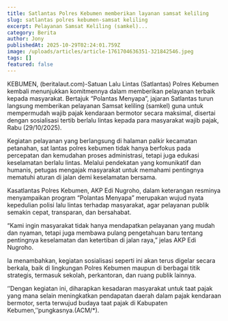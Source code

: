 ```yaml
---
title: Satlantas Polres Kebumen memberikan layanan samsat keliling 
slug: satlantas polres kebumen-samsat keliling
excerpt: Pelayanan Samsat Keliling (samkel)...
category: Berita
author: Jony
publishedAt: 2025-10-29T02:24:01.759Z
image: /uploads/articles/article-1761704636351-321842546.jpeg
tags: []
featured: false
---
```


KEBUMEN, (beritalaut.com)-Satuan Lalu Lintas (Satlantas) Polres Kebumen kembali menunjukkan komitmennya dalam memberikan pelayanan terbaik kepada masyarakat. Bertajuk “Polantas Menyapa”, jajaran Satlantas turun langsung memberikan pelayanan Samsat keliling (samkel) guna untuk mempermudah wajib pajak kendaraan bermotor secara maksimal, disertai dengan sosialisasi tertib berlalu lintas kepada para masyarakat wajib pajak, Rabu (29/10/2025).

Kegiatan pelayanan yang berlangsung di halaman palkir kecamatan petanahan, sat lantas polres kebumen tidak hanya berfokus pada percepatan dan kemudahan proses administrasi, tetapi juga edukasi keselamatan berlalu lintas. Melalui pendekatan yang komunikatif dan humanis, petugas mengajak masyarakat untuk memahami pentingnya mematuhi aturan di jalan demi keselamatan bersama.

Kasatlantas Polres Kebumen, AKP Edi Nugroho, dalam keterangan resminya menyampaikan program “Polantas Menyapa” merupakan wujud nyata kepedulian polisi lalu lintas terhadap masyarakat, agar pelayanan publik semakin cepat, transparan, dan bersahabat.

“Kami ingin masyarakat tidak hanya mendapatkan pelayanan yang mudah dan nyaman, tetapi juga membawa pulang pengetahuan baru tentang pentingnya keselamatan dan ketertiban di jalan raya,” jelas AKP Edi Nugroho.

Ia menambahkan, kegiatan sosialisasi seperti ini akan terus digelar secara berkala, baik di lingkungan Polres Kebumen maupun di berbagai titik strategis, termasuk sekolah, perkantoran, dan ruang publik lainnya.

‘’Dengan kegiatan ini, diharapkan kesadaran masyarakat untuk taat pajak yang mana selain meningkatkan pendapatan daerah dalam pajak kendaraan bermotor, serta terwujud budaya taat pajak di Kabupaten Kebumen,’’pungkasnya.(ACM/*).